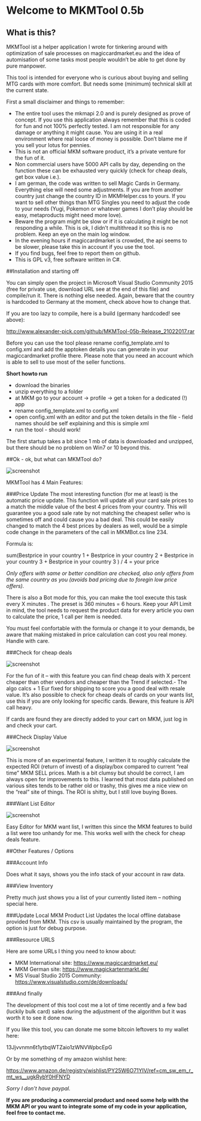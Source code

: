 # Welcome to MKMTool 0.5b

## What is this?

MKMTool ist a helper application I wrote for tinkering around with optimization of sale processes on magiccardmarket.eu and the idea of automisation of some tasks most people wouldn’t be able to get done by pure manpower. 

This tool is intended for everyone who is curious about buying and selling MTG cards with more comfort. But needs some (minimum) technical skill at the current state.

First a small disclaimer and things to remember:

+ The entire tool uses the mkmapi 2.0 and is purely designed as prove of concept. If you use this application always remember that this is coded for fun and not 100% perfectly tested. I am not responsible for any damage or anything it might cause. You are using it in a real environment where real loose of money is possible. Don’t blame me if you sell your lotus for pennies.
+ This is not an official MKM software product, it’s a private venture for the fun of it.
+ Non commercial users have 5000 API calls by day, depending on the function these can be exhausted very quickly (check for cheap deals, get box value i.e.).
+ I am german, the code was written to sell Magic Cards in Germany. Everything else will need some adjustments. If you are from another country just change the country ID in MKMHelper.css to yours. If you want to sell other things than MTG Singles you need to adjust the code to your needs (Yugi, Pokemon or whatever games I don’t play should be easy, metaproducts might need more love).
+ Beware the program might be slow or if it is calculating it might be not responding a while. This is ok, I didn’t multithread it so this is no problem. Keep an eye on the main log window.
+ In the evening hours if magiccardmarket is crowded, the api seems to be slower, please take this in account if you use the tool.
+ If you find bugs, feel free to report them on github. 
+ This is GPL v3, free software written in C#.

##Installation and starting off

You can simply open the project in Microsoft Visual Studio Community 2015 (free for private use, download URL see at the end of this file) and compile/run it. There is nothing else needed. Again, beware that the country is hardcoded to Germany at the moment, check above how to change that.

If you are too lazy to compile, here is a build (germany hardcoded! see above): 

http://www.alexander-pick.com/github/MKMTool-05b-Release_21022017.rar

Before you can use the tool please rename config_template.xml to config.xml and add the apptoken details you can generate in your magiccardmarket profile there. Please note that you need an account which is able to sell to use most of the seller functions.

**Short howto run**

+ download the binaries
+ unzip everything to a folder
+ at MKM go to your account -> profile -> get a token for a dedicated (!) app
+ rename config_template.xml to config.xml
+ open config.xml with an editor and put the token details in the file - field names should be self explaining and this is simple xml
+ run the tool - should work!

The first startup takes a bit since 1 mb of data is downloaded and unzipped, but there should be no problem on Win7 or 10 beyond this.

##Ok - ok, but what can MKMTool do?

![screenshot](http://www.alexander-pick.com/github/tool1.PNG)

MKMTool has 4 Main Features:

###Price Update
The most interesting function (for me at least) is the automatic price update. This function will update all your card sale prices to a match the middle value of the best 4 prices from your country. This will guarantee you a good sale rate by not matching the cheapest seller who is sometimes off and could cause you a bad deal. This could be easily changed to match the 4 best prices by dealers as well, would be a simple code change in the parameters of the call in MKMBot.cs line 234.

Formula is:

sum(Bestprice in your country 1 + Bestprice in your country 2 + Bestprice in your country 3 + Bestprice in your country 3 ) / 4 = your price

*Only offers with same or better condition are checked, also only offers from the same country as you (avoids bad pricing due to foregin low price offers).*

There is also a Bot mode for this, you can make the tool execute this task every X minutes . The preset is 360 minutes = 6 hours. Keep your API Limit in mind, the tool needs to request the product data for every article you own to calculate the price, 1 call per item is needed. 

You must feel confortable with the formula or change it to your demands, be aware that making mistaked in price calculation can cost you real money. Handle with care.

###Check for cheap deals

![screenshot](http://www.alexander-pick.com/github/tool2.PNG)

For the fun of it – with this feature you can find cheap deals with X percent cheaper than other vendors and cheaper than the Trend if selected.- The algo calcs + 1 Eur fixed for shipping to score you a good deal with resale value. It’s also possible to check for cheap deals of cards on your wants list, use this if you are only looking for specific cards. Beware, this feature is API call heavy.

If cards are found they are directly added to your cart on MKM, just log in and check your cart.

###Check Display Value

![screenshot](http://www.alexander-pick.com/github/tool3.PNG)

This is more of an experimental feature, I written it to roughly calculate the expected ROI (return of invest) of a display/box compared to current “real time” MKM SELL prices. Math is a bit clumsy but should be correct, I am always open for improvements to this. I learned that most data published on various sites tends to be rather old or trashy, this gives me a nice view on the “real” site of things. The ROI is shitty, but I still love buying Boxes.

###Want List Editor

![screenshot](http://www.alexander-pick.com/github/tool4.PNG)

Easy Editor for MKM want list, I written this since the MKM features to build a list were too unhandy for me. This works well with the check for cheap deals feature.

##Other Features / Options

###Account Info

Does what it says, shows you the info stack of your account in raw data.

###View Inventory

Pretty much just shows you a list of your currently listed item – nothing special here.

###Update Local MKM Product List
Updates the local offline database provided from MKM. This csv is usually maintained by the program, the option is just for debug purpose.

###Resource URLS

Here are some URLs I thing you need to know about:

+ MKM International site: https://www.magiccardmarket.eu/
+ MKM German site: https://www.magickartenmarkt.de/
+ MS Visual Studio 2015 Community: https://www.visualstudio.com/de/downloads/

###And finally

The development of this tool cost me a lot of time recently and a few bad (luckily bulk card) sales during the adjustment of the algorithm but it was worth it to see it done now. 

If you like this tool, you can donate me some bitcoin leftovers to my wallet here:

13Jjvvnmn6t1ytbqWTZaio1zWNVWpbcEpG

Or by me something of my amazon wishlist here:

https://www.amazon.de/registry/wishlist/PY25W6O71YIV/ref=cm_sw_em_r_mt_ws__ugkRybY0HFNYD

*Sorry I don’t have paypal.*

**If you are producing a commercial product and need some help with the MKM API or you want to integrate some of my code in your application, feel free to contact me.**



 
